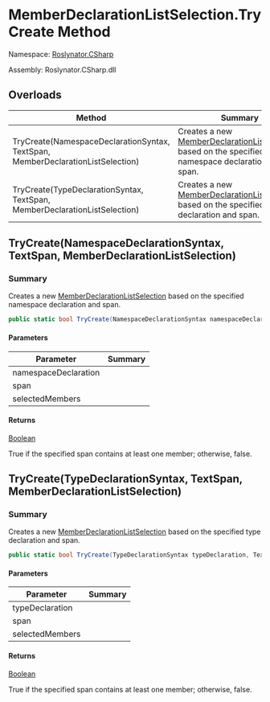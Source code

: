 # MemberDeclarationListSelection\.TryCreate Method

Namespace: [Roslynator.CSharp](../../README.md)

Assembly: Roslynator\.CSharp\.dll

## Overloads

| Method | Summary |
| ------ | ------- |
| TryCreate\(NamespaceDeclarationSyntax, TextSpan, MemberDeclarationListSelection\) | Creates a new [MemberDeclarationListSelection](../README.md) based on the specified namespace declaration and span\. |
| TryCreate\(TypeDeclarationSyntax, TextSpan, MemberDeclarationListSelection\) | Creates a new [MemberDeclarationListSelection](../README.md) based on the specified type declaration and span\. |

## TryCreate\(NamespaceDeclarationSyntax, TextSpan, MemberDeclarationListSelection\)

### Summary

Creates a new [MemberDeclarationListSelection](../README.md) based on the specified namespace declaration and span\.

```csharp
public static bool TryCreate(NamespaceDeclarationSyntax namespaceDeclaration, TextSpan span, out MemberDeclarationListSelection selectedMembers)
```

#### Parameters

| Parameter | Summary |
| --------- | ------- |
| namespaceDeclaration | |
| span | |
| selectedMembers | |

#### Returns

[Boolean](https://docs.microsoft.com/en-us/dotnet/api/system.boolean)

True if the specified span contains at least one member; otherwise, false\.

## TryCreate\(TypeDeclarationSyntax, TextSpan, MemberDeclarationListSelection\)

### Summary

Creates a new [MemberDeclarationListSelection](../README.md) based on the specified type declaration and span\.

```csharp
public static bool TryCreate(TypeDeclarationSyntax typeDeclaration, TextSpan span, out MemberDeclarationListSelection selectedMembers)
```

#### Parameters

| Parameter | Summary |
| --------- | ------- |
| typeDeclaration | |
| span | |
| selectedMembers | |

#### Returns

[Boolean](https://docs.microsoft.com/en-us/dotnet/api/system.boolean)

True if the specified span contains at least one member; otherwise, false\.
